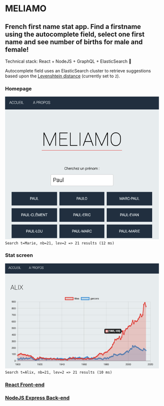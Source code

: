 # MELIAMO

## French first name stat app. Find a firstname using the autocomplete field, select one first name and see number of births for male and female!

Technical stack: React + NodeJS + GraphQL + ElasticSearch 🚀

Autocomplete field uses an ElasticSearch cluster to retrieve suggestions based upon the [Levenshtein distance](https://en.wikipedia.org/wiki/Levenshtein_distance) (currently set to `2`).

### Homepage
![picture](screen.png)
`Search t=Marie, nb=21, lev=2 => 21 results (12 ms)`

### Stat screen
![picture](graph.png)
`Search t=Alix, nb=21, lev=2 => 21 results (10 ms)`
### [React Front-end](./client/)
### [NodeJS Express Back-end](./server/)
